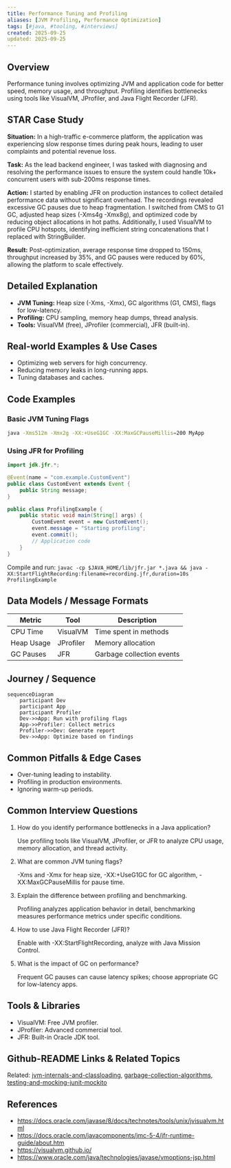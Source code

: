 ```yaml
---
title: Performance Tuning and Profiling
aliases: [JVM Profiling, Performance Optimization]
tags: [#java, #tooling, #interviews]
created: 2025-09-25
updated: 2025-09-25
---
```


## Overview
Performance tuning involves optimizing JVM and application code for better speed, memory usage, and throughput. Profiling identifies bottlenecks using tools like VisualVM, JProfiler, and Java Flight Recorder (JFR).

## STAR Case Study
**Situation:** In a high-traffic e-commerce platform, the application was experiencing slow response times during peak hours, leading to user complaints and potential revenue loss.

**Task:** As the lead backend engineer, I was tasked with diagnosing and resolving the performance issues to ensure the system could handle 10k+ concurrent users with sub-200ms response times.

**Action:** I started by enabling JFR on production instances to collect detailed performance data without significant overhead. The recordings revealed excessive GC pauses due to heap fragmentation. I switched from CMS to G1 GC, adjusted heap sizes (-Xms4g -Xmx8g), and optimized code by reducing object allocations in hot paths. Additionally, I used VisualVM to profile CPU hotspots, identifying inefficient string concatenations that I replaced with StringBuilder.

**Result:** Post-optimization, average response time dropped to 150ms, throughput increased by 35%, and GC pauses were reduced by 60%, allowing the platform to scale effectively.

## Detailed Explanation
- **JVM Tuning:** Heap size (-Xms, -Xmx), GC algorithms (G1, CMS), flags for low-latency.
- **Profiling:** CPU sampling, memory heap dumps, thread analysis.
- **Tools:** VisualVM (free), JProfiler (commercial), JFR (built-in).

## Real-world Examples & Use Cases
- Optimizing web servers for high concurrency.
- Reducing memory leaks in long-running apps.
- Tuning databases and caches.

## Code Examples
### Basic JVM Tuning Flags
```bash
java -Xms512m -Xmx2g -XX:+UseG1GC -XX:MaxGCPauseMillis=200 MyApp
```

### Using JFR for Profiling
```java
import jdk.jfr.*;

@Event(name = "com.example.CustomEvent")
public class CustomEvent extends Event {
    public String message;
}

public class ProfilingExample {
    public static void main(String[] args) {
        CustomEvent event = new CustomEvent();
        event.message = "Starting profiling";
        event.commit();
        // Application code
    }
}
```

Compile and run: `javac -cp $JAVA_HOME/lib/jfr.jar *.java && java -XX:StartFlightRecording:filename=recording.jfr,duration=10s ProfilingExample`

## Data Models / Message Formats
| Metric | Tool | Description |
|--------|------|-------------|
| CPU Time | VisualVM | Time spent in methods |
| Heap Usage | JProfiler | Memory allocation |
| GC Pauses | JFR | Garbage collection events |

## Journey / Sequence
```mermaid
sequenceDiagram
    participant Dev
    participant App
    participant Profiler
    Dev->>App: Run with profiling flags
    App->>Profiler: Collect metrics
    Profiler->>Dev: Generate report
    Dev->>App: Optimize based on findings
```

## Common Pitfalls & Edge Cases
- Over-tuning leading to instability.
- Profiling in production environments.
- Ignoring warm-up periods.

## Common Interview Questions

1. How do you identify performance bottlenecks in a Java application?

   Use profiling tools like VisualVM, JProfiler, or JFR to analyze CPU usage, memory allocation, and thread activity.

2. What are common JVM tuning flags?

   -Xms and -Xmx for heap size, -XX:+UseG1GC for GC algorithm, -XX:MaxGCPauseMillis for pause time.

3. Explain the difference between profiling and benchmarking.

   Profiling analyzes application behavior in detail, benchmarking measures performance metrics under specific conditions.

4. How to use Java Flight Recorder (JFR)?

   Enable with -XX:StartFlightRecording, analyze with Java Mission Control.

5. What is the impact of GC on performance?

   Frequent GC pauses can cause latency spikes; choose appropriate GC for low-latency apps.

## Tools & Libraries
- VisualVM: Free JVM profiler.
- JProfiler: Advanced commercial tool.
- JFR: Built-in Oracle JDK tool.

## Github-README Links & Related Topics
Related: [jvm-internals-and-classloading](../jvm-internals-and-classloading/), [garbage-collection-algorithms](../garbage-collection-algorithms/), [testing-and-mocking-junit-mockito](../testing-and-mocking-junit-mockito/)

## References
- https://docs.oracle.com/javase/8/docs/technotes/tools/unix/jvisualvm.html
- https://docs.oracle.com/javacomponents/jmc-5-4/jfr-runtime-guide/about.htm
- https://visualvm.github.io/
- https://www.oracle.com/java/technologies/javase/vmoptions-jsp.html
